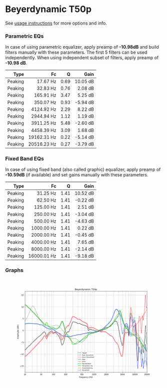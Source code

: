 # Beyerdynamic T50p
See [usage instructions](https://github.com/jaakkopasanen/AutoEq#usage) for more options and info.

### Parametric EQs
In case of using parametric equalizer, apply preamp of **-10.98dB** and build filters manually
with these parameters. The first 5 filters can be used independently.
When using independent subset of filters, apply preamp of **-10.98 dB**.

| Type    | Fc          |    Q | Gain     |
|--------:|------------:|-----:|---------:|
| Peaking | 17.67 Hz    | 0.69 | 10.05 dB |
| Peaking | 32.83 Hz    | 0.76 | 2.08 dB  |
| Peaking | 165.91 Hz   | 3.47 | 5.25 dB  |
| Peaking | 350.07 Hz   | 0.93 | -5.94 dB |
| Peaking | 4124.92 Hz  | 2.29 | 8.22 dB  |
| Peaking | 2944.94 Hz  | 1.12 | 1.19 dB  |
| Peaking | 3911.25 Hz  | 5.48 | -2.60 dB |
| Peaking | 4458.39 Hz  | 3.09 | 1.68 dB  |
| Peaking | 19162.31 Hz | 0.22 | -5.14 dB |
| Peaking | 20516.23 Hz | 0.27 | -3.79 dB |

### Fixed Band EQs
In case of using fixed band (also called graphic) equalizer, apply preamp of **-10.59dB**
(if available) and set gains manually with these parameters.

| Type    | Fc          |    Q | Gain     |
|--------:|------------:|-----:|---------:|
| Peaking | 31.25 Hz    | 1.41 | 10.52 dB |
| Peaking | 62.50 Hz    | 1.41 | -0.22 dB |
| Peaking | 125.00 Hz   | 1.41 | 2.51 dB  |
| Peaking | 250.00 Hz   | 1.41 | -3.04 dB |
| Peaking | 500.00 Hz   | 1.41 | -4.63 dB |
| Peaking | 1000.00 Hz  | 1.41 | 0.22 dB  |
| Peaking | 2000.00 Hz  | 1.41 | -0.45 dB |
| Peaking | 4000.00 Hz  | 1.41 | 7.65 dB  |
| Peaking | 8000.00 Hz  | 1.41 | -2.14 dB |
| Peaking | 16000.01 Hz | 1.41 | -9.18 dB |

### Graphs
![](./Beyerdynamic%20T50p.png)